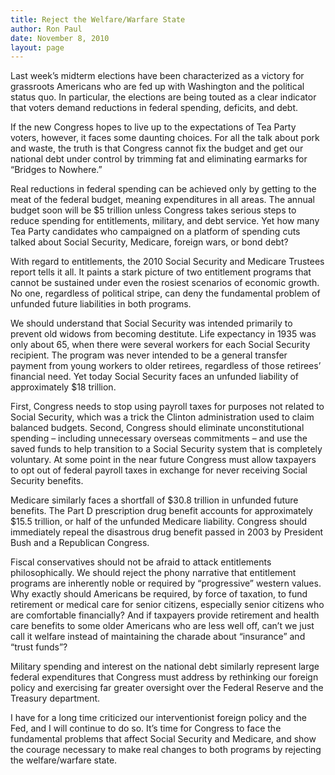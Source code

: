 ```yaml
---
title: Reject the Welfare/Warfare State
author: Ron Paul
date: November 8, 2010
layout: page
---
```


Last week’s midterm elections have been characterized as a victory for
grassroots Americans who are fed up with Washington and the political status
quo. In particular, the elections are being touted as a clear indicator that
voters demand reductions in federal spending, deficits, and debt.

If the new Congress hopes to live up to the expectations of Tea Party voters,
however, it faces some daunting choices. For all the talk about pork and waste,
the truth is that Congress cannot fix the budget and get our national debt
under control by trimming fat and eliminating earmarks for “Bridges to
Nowhere.”

Real reductions in federal spending can be achieved only by getting to the meat
of the federal budget, meaning expenditures in all areas. The annual budget
soon will be $5 trillion unless Congress takes serious steps to reduce spending
for entitlements, military, and debt service. Yet how many Tea Party candidates
who campaigned on a platform of spending cuts talked about Social Security,
Medicare, foreign wars, or bond debt?

With regard to entitlements, the 2010 Social Security and Medicare Trustees
report tells it all. It paints a stark picture of two entitlement programs that
cannot be sustained under even the rosiest scenarios of economic growth. No
one, regardless of political stripe, can deny the fundamental problem of
unfunded future liabilities in both programs.

We should understand that Social Security was intended primarily to prevent old
widows from becoming destitute. Life expectancy in 1935 was only about 65, when
there were several workers for each Social Security recipient. The program was
never intended to be a general transfer payment from young workers to older
retirees, regardless of those retirees’ financial need. Yet today Social
Security faces an unfunded liability of approximately $18 trillion.

First, Congress needs to stop using payroll taxes for purposes not related to
Social Security, which was a trick the Clinton administration used to claim
balanced budgets. Second, Congress should eliminate unconstitutional spending –
including unnecessary overseas commitments – and use the saved funds to help
transition to a Social Security system that is completely voluntary. At some
point in the near future Congress must allow taxpayers to opt out of federal
payroll taxes in exchange for never receiving Social Security benefits.

Medicare similarly faces a shortfall of $30.8 trillion in unfunded future
benefits. The Part D prescription drug benefit accounts for approximately $15.5
trillion, or half of the unfunded Medicare liability. Congress should
immediately repeal the disastrous drug benefit passed in 2003 by President Bush
and a Republican Congress.

Fiscal conservatives should not be afraid to attack entitlements
philosophically. We should reject the phony narrative that entitlement programs
are inherently noble or required by “progressive” western values. Why exactly
should Americans be required, by force of taxation, to fund retirement or
medical care for senior citizens, especially senior citizens who are
comfortable financially? And if taxpayers provide retirement and health care
benefits to some older Americans who are less well off, can’t we just call it
welfare instead of maintaining the charade about “insurance” and “trust funds”?

Military spending and interest on the national debt similarly represent large
federal expenditures that Congress must address by rethinking our foreign
policy and exercising far greater oversight over the Federal Reserve and the
Treasury department.

I have for a long time criticized our interventionist foreign policy and the
Fed, and I will continue to do so. It’s time for Congress to face the
fundamental problems that affect Social Security and Medicare, and show the
courage necessary to make real changes to both programs by rejecting the
welfare/warfare state.
